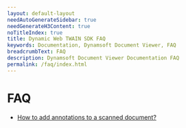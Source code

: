 ```yaml
---
layout: default-layout
needAutoGenerateSidebar: true
needGenerateH3Content: true
noTitleIndex: true
title: Dynamic Web TWAIN SDK FAQ
keywords: Documentation, Dynamsoft Document Viewer, FAQ
breadcrumbText: FAQ
description: Dynamsoft Document Viewer Documentation FAQ
permalink: /faq/index.html
---
```


# FAQ

- [How to add annotations to a scanned document?](https://www.dynamsoft.com/web-twain/docs/faq/dwt-with-annotation.html)